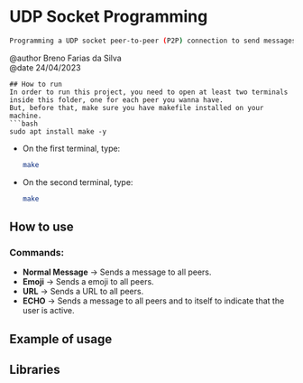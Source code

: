 
# UDP Socket Programming
```bash
Programming a UDP socket peer-to-peer (P2P) connection to send messages between it's peers.
```
@author Breno Farias da Silva  
@date 24/04/2023
```
## How to run
In order to run this project, you need to open at least two terminals inside this folder, one for each peer you wanna have.
But, before that, make sure you have makefile installed on your machine.
```bash
sudo apt install make -y
```
* On the first terminal, type:  
    ```bash
    make
    ```
- On the second terminal, type:  
    ```bash
    make
    ```
## How to use
### Commands:
- **Normal Message** -> Sends a message to all peers.
- **Emoji** -> Sends a emoji to all peers.
- **URL** -> Sends a URL to all peers.
- **ECHO** -> Sends a message to all peers and to itself to indicate that the user is active.

## Example of usage

## Libraries
